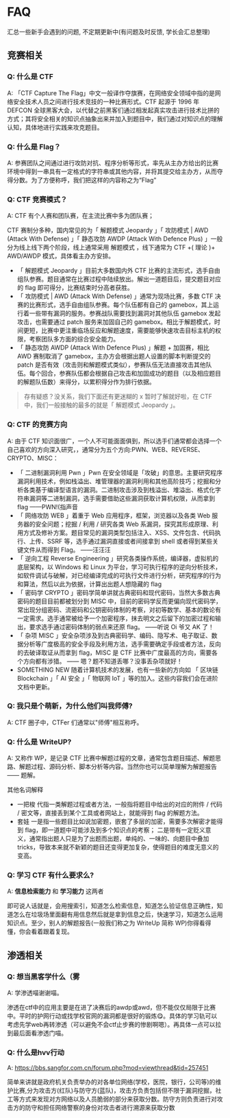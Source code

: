 # FAQ

汇总一些新手会遇到的问题, 不定期更新中(有问题及时反馈, 学长会汇总整理)

## 竞赛相关

### Q: 什么是 CTF

A: 「CTF Capture The Flag」中文一般译作夺旗赛，在网络安全领域中指的是网络安全技术人员之间进行技术竞技的一种比赛形式。CTF 起源于 1996 年 DEFCON 全球黑客大会，以代替之前黑客们通过相发起真实攻击进行技术比拼的方式；其将安全相关的知识点抽象出来并加入到题目中，我们通过对知识点的理解认知，具体地进行实践来攻克题目。

### Q: 什么是 Flag？

A: 参赛团队之间通过进行攻防对抗、程序分析等形式，率先从主办方给出的比赛环境中得到一串具有一定格式的字符串或其他内容，并将其提交给主办方，从而夺得分数。为了方便称呼，我们把这样的内容称之为“Flag”

### Q: CTF 竞赛模式？

A: CTF 有个人赛和团队赛，在主流比赛中多为团队赛；

CTF 赛制分多种，国内常见的为「 解题模式 Jeopardy 」「 攻防模式 | AWD (Attack With Defense) 」「 静态攻防 AWDP (Attack With Defence Plus) 」一般分为线上线下两个阶段，线上通常采用 解题模式 ，线下通常为 CTF +( 理论 )+ AWD/AWDP 模式，具体看主办方安排。

- 「 解题模式 Jeopardy 」目前大多数国内外 CTF 比赛的主流形式，选手自由组队参赛。题目通常在比赛过程中陆续放出。解出一道题目后，提交题目对应的 flag 即可得分，比赛结束时分高者获胜。
- 「 攻防模式 | AWD (Attack With Defense) 」通常为现场比赛，多数 CTF 决赛的比赛形式，选手自由组队参赛。每个队伍都有自己的 gamebox，其上运行着一些带有漏洞的服务。参赛战队需要找到漏洞对其他队伍 gamebox 发起攻击，也需要通过 patch 服务来加固自己的 gamebox。相比于解题模式，时间更短，比赛中更注重临场反应和解题速度，需要能够快速攻击目标主机的权限，考察团队多方面的综合安全能力。
- 「 静态攻防 AWDP (Attack With Defence Plus) 」解题 + 加固赛，相比 AWD 赛制取消了 gamebox，主办方会根据出题人设置的脚本判断提交的 patch 是否有效（攻击则和解题模式类似），参赛队伍无法直接攻击其他队伍。每个回合，参赛队伍都会根据自己攻击和加固成功的题目（以及相应题目的解题队伍数）来得分，以累积得分作为排行依据。

> 存有疑惑？没关系，我们下面还有更迷糊的 x 暂时了解就好啦，在 CTF 中，我们一般接触的最多的就是「 解题模式 Jeopardy 」。

### Q: CTF 的竞赛方向

A: 由于 CTF 知识面很广，一个人不可能面面俱到，所以选手们通常都会选择一个自己喜欢的方向深入研究，，通常分为五个方向:PWN、WEB、REVERSE、CRYPTO、MISC：

- 「 二进制漏洞利用 Pwn 」Pwn 在安全领域是「攻破」的意思。主要研究程序漏洞利用技术，例如栈溢出、堆管理器的漏洞利用和其他高阶技巧；挖掘和分析各类基于编译型语言的漏洞。二进制攻击涉及到栈溢出、堆溢出、格式化字符串漏洞等二进制漏洞，选手需要借助这些漏洞获取计算机权限，从而拿到 flag ——PWN!(指声音
- 「 网络攻防 WEB 」着重于 Web 应用程序，框架，浏览器以及各类 Web 服务器的安全问题；挖掘 / 利用 / 研究各类 Web 系漏洞，探究其形成原理、利用方式及修补方案。题目常见的漏洞类型包括注入、XSS、文件包含、代码执行、上传、SSRF 等，选手通过漏洞直接或者间接拿到 shell 或者得到某些关键文件从而得到 Flag。 ——汪汪汪
- 「 逆向工程 Reverse Engineering 」研究各类操作系统，编译器，虚拟机的底层架构，以 Windows 和 Linux 为平台，学习可执行程序的逆向分析技术，如软件调试与破解，对已经编译完成的可执行文件进行分析，研究程序的行为和算法，然后以此为依据，计算出出题人想隐藏的 flag 
- 「 密码学 CRYPTO 」密码学简单讲就古典密码和现代密码，当然大多数古典密码的题目目前都被划分到 MISC 中，目前的密码学反而更偏向现代密码学，常出现分组密码、流密码和公钥密码体制的考察，对初等数学、基本的数论有一定需求。选手通常被给予一个加密程序，抹去明文之后留下的加密过程和输出，要求选手通过密码体制的弱点来还原 flag。 ——听说 Oi 爷又 AK 了！
- 「 杂项 MISC 」安全杂项涉及到古典密码学、编码、隐写术、电子取证、数据分析等广度极高的安全手段及利用方法，选手需要确定手段或者方法，反向的去破译取证从而拿到 flag，MISC 是 CTF 比赛中广度最高的方向，需要各个方向都有涉猎。 —— 嗯？题不知道丢哪？没事丢杂项就好！
- SOMETHING NEW 随着计算机技术的发展，也有一些新的方向如 「 区块链 Blockchain 」「 AI 安全 」「 物联网 IoT 」等的加入。这些内容我们会在进阶文档中更新。

### Q: 我只是个萌新，为什么他们叫我师傅?

A: CTF 圈子中，CTFer 们通常以"师傅"相互称呼。

### Q: 什么是 WriteUP?

A: 又称作 WP，是记录 CTF 比赛中解题过程的文章，通常包含题目描述、解题思路、解题过程、源码分析、脚本分析等内容。当然你也可以简单理解为解题报告 —— 题解。

其他名词解释

- 一把梭 代指一类解题过程或者方法，一般指将题目中给出的对应的附件 / 代码 / 密文等，直接丢到某个工具或者网站上，就能得到 flag 的解题方法。
- 套娃 一是指一些题目比如说加密题，嵌套了多层的加密，需要多次解密才能得到 flag，即一道题中可能涉及到多个知识点的考察； 二是带有一定贬义意义，通常指出题人只是为了出题而出题，单纯的、一味的、向题目中叠加 tricks，导致本来就不新颖的题目还变得更加复杂，使得题目的难度无意义的变高。

### Q: 学习 CTF 有什么要求么?

A: **信息检索能力** 和 **学习能力** 这两者

即可说人话就是，会用搜索引，知道怎么检索信息，知道怎么验证信息正确性，知道怎么在垃圾场里面翻有用信息然后就是拿到信息之后，快速学习，知道怎么运用知识点。至少，别人的解题报告(一般我们称之为 WriteUp 简称 WP)你得看得懂，你会看着跟着复现。

## 渗透相关

### Q: 想当黑客学什么（雾

A: 学渗透喵谢谢喵。

渗透在ctf中的应用主要是在进了决赛后的awdp或awd，但不能仅仅局限于比赛中。平时的护网行动或找学校官网的漏洞都是很好的锻炼😋。具体的学习轨可以考虑先学web再转渗透（可以避免不会ctf止步赛的惨剧啊嗯）。再具体一点可以拉到最后面看渗透门喵。

### Q: 什么是hvv行动

A: https://bbs.sangfor.com.cn/forum.php?mod=viewthread&tid=257451

简单来讲就是政府机关负责举办的对各单位网络(学校，医院，银行，公司等)的维护比赛,分为攻击方(红队)与防守方(蓝队)，攻击方负责包括但不限于漏洞挖掘，社工等方式来发现对方网络以及人员脆弱的部分来获取分数。防守方则负责进行对攻击方的防守和担任网络警察的身份对攻击者进行溯源来获取分数
